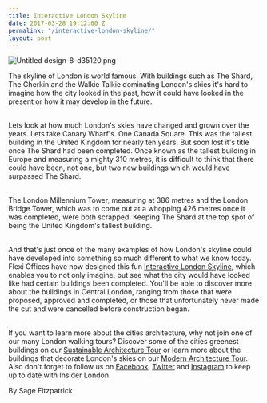 ```yaml
---
title: Interactive London Skyline
date: 2017-03-28 19:12:00 Z
permalink: "/interactive-london-skyline/"
layout: post
---
```


![Untitled design-8-d35120.png](/uploads/Untitled%20design-8-d35120.png)

The skyline of London is world famous. With buildings such as The Shard, The Gherkin and the Walkie Talkie dominating London's skies it's hard to imagine how the city looked in the past, how it could have looked in the present or how it may develop in the future.

\
Lets look at how much London's skies have changed and grown over the years. Lets take Canary Wharf's. One Canada Square. This was the tallest building in the United Kingdom for nearly ten years. But soon lost it's title once The Shard had been completed. Once known as the tallest building in Europe and measuring a mighty 310 metres, it is difficult to think that there could have been, not one, but two new buildings which would have surpassed The Shard.

\
The London Millennium Tower, measuring at 386 metres and the London Bridge Tower, which was to come out at a whopping 426 metres once it was completed, were both scrapped. Keeping The Shard at the top spot of being the United Kingdom's tallest building.

\
And that's just once of the many examples of how London's skyline could have developed into something so much different to what we know today. Flexi Offices have now designed this fun [Interactive London Skyline](http://www.flexioffices.co.uk/london-skyline/), which enables you to not only imagine, but see what the city would have looked like had certain buildings been completed. You'll be able to discover more about the buildings in Central London, ranging from those that were proposed, approved and completed, or those that unfortunately never made the cut and were cancelled before construction began.

\
If you want to learn more about the cities architecture, why not join one of our many London walking tours? Discover some of the cities greenest buildings on our [Sustainable Architecture Tour](http://www.insider-london.co.uk/tours/sustainable-london-architecture-tour/) or learn more about the buildings that decorate London's skies on our [Modern Architecture Tour](http://www.insider-london.co.uk/tours/modern-architecture-tour/). Also don't forget to follow us on [Facebook](https://www.facebook.com/insiderlondon/?fref=ts), [Twitter](http://twitter.com/insiderlondon) and [Instagram](http://instagram.com/insiderlondontours/) to keep up to date with Insider London.

By Sage Fitzpatrick